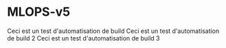 # MLOPS-v5

Ceci est un test d'automatisation de build
Ceci est un test d'automatisation de build 2
Ceci est un test d'automatisation de build 3

